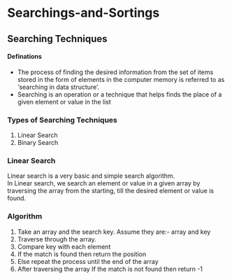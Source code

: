 # Searchings-and-Sortings
<h2>Searching Techniques</h2>
<h4>Definations</h4>
<ul>
  <li>The process of finding the desired information from the set of items stored in the form of elements in the computer memory is referred to as ‘searching in data structure’.</li>
  <li>Searching is an operation or a technique that helps finds the place of a given element or value in the list</li>
</ul>
<h3>Types of Searching Techniques</h3>
<ol>
  <li>Linear Search</li>
  <li>Binary Search</li>
</ol>
<h3>Linear Search</h3>
<p>Linear search is a very basic and simple search algorithm. <br>
In Linear search, we search an element or value in a given array by traversing the array from the starting, till the desired element or value is found.</p>
<h3>Algorithm</h3>
<ol>
  <li>Take an array and the search key. Assume they are:- array and key</li>
  <li>Traverse through the array.</li>
  <li>Compare key with each element</li>
  <li>If the match is found then return the position</li>
  <li>Else repeat the process until the end of the array</li>
  <li>After traversing the array If the match is not found then return -1</li>
</ol>
